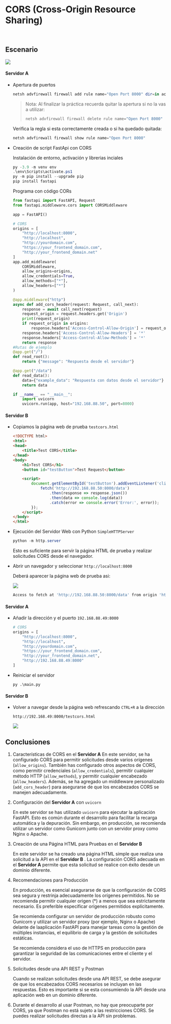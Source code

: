 #  CORS (Cross-Origin Resource Sharing)

```


```

## Escenario

![](img/scenario.png)

####  Servidor A

- Apertura de puertos

  ```powershell
  netsh advfirewall firewall add rule name="Open Port 8000" dir=in action=allow protocol=TCP localport=8000
  ```

  > Nota: Al finalizar la práctica recuerda quitar la apertura si no la vas a utilizar:
  >
  > ```powershell
  > netsh advfirewall firewall delete rule name="Open Port 8000"
  > ```

  Verifica la regla si esta correctamente creada o si ha quedado quitada:

  ```powershell
  netsh advfirewall firewall show rule name="Open Port 8000"
  ```

- Creación de script FastApi con CORS

  Instalación de entorno, activación y librerias inciales

  ```powershell
  py -3.9 -m venv env
  .\env\Scripts\activate.ps1
  py -m pip install --upgrade pip
  pip install fastapi
  ```

  Programa con código CORs

  ```python
  from fastapi import FastAPI, Request
  from fastapi.middleware.cors import CORSMiddleware
  
  app = FastAPI()
  
  # CORS
  origins = [
      "http://localhost:8000",
      "http://localhost",
      "http://yourdomain.com",
      "https://your_frontend_domain.com",
      "http://your_frontend_domain.net"
  ]
  app.add_middleware(
      CORSMiddleware,
      allow_origins=origins,
      allow_credentials=True,
      allow_methods=["*"],
      allow_headers=["*"]
  )
  
  @app.middleware("http")
  async def add_cors_header(request: Request, call_next):
      response = await call_next(request)
      request_origin = request.headers.get('Origin')
      print(request_origin)
      if request_origin in origins:
          response.headers['Access-Control-Allow-Origin'] = request_origin
      response.headers['Access-Control-Allow-Headers'] = '*'
      response.headers['Access-Control-Allow-Methods'] = '*'
      return response
  #Rutas de ejemplo
  @app.get("/")
  def read_root():
      return {"message": "Respuesta desde el servidor"}
  
  @app.get("/data")
  def read_data():
      data={"example_data": "Respuesta con datos desde el servidor"}
      return data
  
  if __name__ == "__main__":
      import uvicorn
      uvicorn.run(app, host="192.168.88.50", port=8000)
  ```

#### Servidor B

- Copiamos la página web de prueba `testcors.html`

  ```html
  <!DOCTYPE html>
  <html>
  <head>
      <title>Test CORS</title>
  </head>
  <body>
      <h1>Test CORS</h1>
      <button id="testButton">Test Request</button>
  
      <script>
          document.getElementById('testButton').addEventListener('click', function() {
              fetch('http://192.168.88.50:8000/data')
                  .then(response => response.json())
                  .then(data => console.log(data))
                  .catch(error => console.error('Error:', error));
          });
      </script>
  </body>
  </html>
  ```

- Ejecución del Servidor Web con Python `SimpleHTTPServer`

  ```powershell
  python -m http.server
  ```

  Esto es suficiente para servir la página HTML de prueba y realizar solicitudes CORS desde el navegador.

  

- Abrir un navegador y seleccionar `http://localhost:8000`

  Deberá aparecer la página web de prueba asi:

  ![](img/testpage.png)

  ```bash
  Access to fetch at 'http://192.168.88.50:8000/data' from origin 'http://192.168.88.49:8000' has been blocked by CORS policy: No 'Access-Control-Allow-Origin' header is present on the requested resource. If an opaque response serves your needs, set the request's mode to 'no-cors' to fetch the resource with CORS disabled.
  ```

#### Servidor A

- Añadir la dirección y el puerto `192.168.88.49:8000`

  ```python
  # CORS
  origins = [
      "http://localhost:8000",
      "http://localhost",
      "http://yourdomain.com",
      "https://your_frontend_domain.com",
      "http://your_frontend_domain.net",
      "http://192.168.88.49:8000"
  ]
  ```

- Reiniciar el servidor

  ```
  py .\main.py
  ```

#### Servidor B

- Volver a navegar desde la página web refrescando `CTRL+R` a la dirección 

  `http://192.168.49:8000/testcors.html`

  ![](img/testpageok.png)



## Conclusiones

1. Características de CORS en el **Servidor A**
   En este servidor, se ha configurado CORS para permitir solicitudes desde varios orígenes (`allow_origins`). También has configurado otros aspectos de CORS, como permitir credenciales (`allow_credentials`), permitir cualquier método HTTP (`allow_methods`), y permitir cualquier encabezado (`allow_headers`).
   Además, se ha agregado un middleware personalizado (`add_cors_header`) para asegurarse de que los encabezados CORS se manejen adecuadamente.

2. Configuración del **Servidor A** con `uvicorn`

   En este servidor se has utilizado `uvicorn` para ejecutar la aplicación FastAPI. Esto es común durante el desarrollo para facilitar la recarga automática y la depuración. Sin embargo, en producción, se recomienda utilizar un servidor como Gunicorn junto con un servidor proxy como Nginx o Apache.

3. Creación de una Página HTML para Pruebas en el **Servidor B**

   En este servidor se ha creado una página HTML simple que realiza una solicitud a la API en el **Servidor B** . La configuración CORS adecuada en el **Servidor A** permite que esta solicitud se realice con éxito desde un dominio diferente.

4. Recomendaciones para Producción

   En producción, es esencial asegurarse de que la configuración de CORS sea segura y restrinja adecuadamente los orígenes permitidos. No se recomienda permitir cualquier origen (*) a menos que sea estrictamente necesario. Es preferible especificar orígenes permitidos explícitamente.

   Se recomienda configurar un servidor de producción robusto como Gunicorn y utilizar un servidor proxy (por ejemplo, Nginx o Apache) delante de laaplicación FastAPI para manejar tareas como la gestión de múltiples instancias, el equilibrio de carga y la gestión de solicitudes estáticas.

   Se recomienda considera el uso de HTTPS en producción para garantizar la seguridad de las comunicaciones entre el cliente y el servidor.

5. Solicitudes desde una API REST y Postman

   Cuando se realizan solicitudes desde una API REST, se debe asegurar de que los encabezados CORS necesarios se incluyan en las respuestas. Esto es importante si se esta consumiendo la API desde una aplicación web en un dominio diferente.

6. Durante el desarrollo al usar Postman, no hay que preocuparte por CORS, ya que Postman no está sujeto a las restricciones CORS. Se puedes realizar solicitudes directas a la API sin problemas.

   

